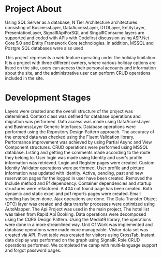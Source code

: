 # Project About
Using SQL Server as a database, N Tier Architecture architectures consisting of BusinessLayer, DataAccessLayer, DTOLayer, EntityLayer, PresentationLayer, SignalRApiForSQL and SingalRConsume layers are supported and coded with APIs with Codefirst discussion using ASP.Net Core 5.0 and Entity Framework Core technologies. In addition, MSSQL and Postgre SQL databases were also used.

This project represents a web feature operating under the holiday limitation. It is a project with three different owners, where various holiday options are listed on the site, users can access their personal accounts and information about the site, and the administrative user can perform CRUD operations included in the site.
# Development Stages
Layers were created and the overall structure of the project was determined.
    Context class was defined for database operations and migration was performed.
    Data access was made using DataAccesLayer and BusinessLayer Generic Interfaces.
    Database operations were performed using the Repository Design Pattern approach.
    The accuracy of the entered data was checked using the Fluent Validation library.
    Performance improvement was achieved by using Partial Async and View Component structures.
    CRUD operations were performed using MSSQL database.
    Listing and getting the comments made according to the route they belong to.
    User login was made using Identity and user's profile information was retrieved.
    Login and Register pages were created.
    Custom Identity Validator operations were performed.
    User profile and picture information was updated with Identity.
    Active, pending, past and new reservation pages for the logged in user have been created.
    Removed the Include method and Ef dependency.
    Container dependencies and startup structures were refactored.
    A 404 not found page has been created.
    Both dynamic and static excel and pdf reports pages were created.
    Email sending has been done.
    Ajax operations are done.
    The Data Transfer Object (DTO) layer was created and data transfer processes were optimized using AutoMapper.
    The Api Project was used in the main project.
    The hotel list was taken from Rapid Api Booking.
    Data operations were decomposed using the CQRS Design Pattern.
    Using the MediatR library, the operations were done in a more streamlined way.
    Unit Of Work was implemented and database operations were made more manageable.
    Visitor data set was created via API.
    Pivot table was created for visitors using CrossTab.
    Instant data display was performed on the graph using SignalR.
    Role CRUD operations performed.
    We completed the camp with multi-language support and forgot password pages.
